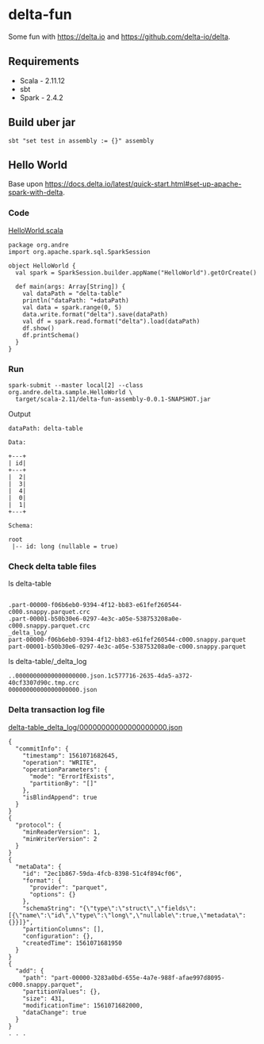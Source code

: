 # delta-fun
  
Some fun with https://delta.io and https://github.com/delta-io/delta.

## Requirements
* Scala - 2.11.12
* sbt
* Spark - 2.4.2

## Build uber jar

```
sbt "set test in assembly := {}" assembly
```

## Hello World

Base upon https://docs.delta.io/latest/quick-start.html#set-up-apache-spark-with-delta.

### Code

[HelloWorld.scala](src/main/scala/org/andre/delta/sample/HelloWorld.scala)
```
package org.andre
import org.apache.spark.sql.SparkSession

object HelloWorld {
  val spark = SparkSession.builder.appName("HelloWorld").getOrCreate()

  def main(args: Array[String]) {
    val dataPath = "delta-table"
    println("dataPath: "+dataPath)
    val data = spark.range(0, 5)
    data.write.format("delta").save(dataPath)
    val df = spark.read.format("delta").load(dataPath)
    df.show()
    df.printSchema()
  }
}
```

### Run

```
spark-submit --master local[2] --class org.andre.delta.sample.HelloWorld \
  target/scala-2.11/delta-fun-assembly-0.0.1-SNAPSHOT.jar
```

Output
```
dataPath: delta-table

Data:

+---+
| id|
+---+
|  2|
|  3|
|  4|
|  0|
|  1|
+---+

Schema:

root
 |-- id: long (nullable = true)
```

### Check delta table files

ls delta-table
```

.part-00000-f06b6eb0-9394-4f12-bb83-e61fef260544-c000.snappy.parquet.crc
.part-00001-b50b30e6-0297-4e3c-a05e-538753208a0e-c000.snappy.parquet.crc
_delta_log/
part-00000-f06b6eb0-9394-4f12-bb83-e61fef260544-c000.snappy.parquet
part-00001-b50b30e6-0297-4e3c-a05e-538753208a0e-c000.snappy.parquet
```

ls delta-table/\_delta_log
```
..00000000000000000000.json.1c577716-2635-4da5-a372-40cf3307d90c.tmp.crc
00000000000000000000.json
```

### Delta transaction log file

[delta-table\_delta_log/00000000000000000000.json](sample/formatted_00000000000000000000.json)
```
{
  "commitInfo": {
    "timestamp": 1561071682645,
    "operation": "WRITE",
    "operationParameters": {
      "mode": "ErrorIfExists",
      "partitionBy": "[]"
    },
    "isBlindAppend": true
  }
}
{
  "protocol": {
    "minReaderVersion": 1,
    "minWriterVersion": 2
  }
}
{
  "metaData": {
    "id": "2ec1b867-59da-4fcb-8398-51c4f894cf06",
    "format": {
      "provider": "parquet",
      "options": {}
    },
    "schemaString": "{\"type\":\"struct\",\"fields\":[{\"name\":\"id\",\"type\":\"long\",\"nullable\":true,\"metadata\":{}}]}",
    "partitionColumns": [],
    "configuration": {},
    "createdTime": 1561071681950
  }
}
{
  "add": {
    "path": "part-00000-3283a0bd-655e-4a7e-988f-afae997d8095-c000.snappy.parquet",
    "partitionValues": {},
    "size": 431,
    "modificationTime": 1561071682000,
    "dataChange": true
  }
}
. . .
```
